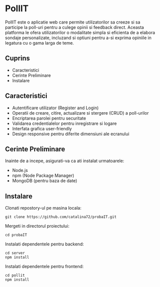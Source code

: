 # PollIT
PollIT este o aplicatie web care permite utilizatorilor sa creeze si sa participe la poll-uri pentru a culege opinii si feedback direct. Aceasta platforma le ofera utilizatorilor o modalitate simpla si eficienta de a elabora sondaje personalizate, incluzand si optiuni pentru a-si exprima opiniile in legatura cu o gama larga de teme. 

## Cuprins
- Caracteristici
- Cerinte Preliminare
- Instalare

## Caracteristici
- Autentificare utilizator (Register and Login)
- Operatii de creare, citire, actualizare si stergere (CRUD) a poll-urilor
- Encriptarea parolei pentru securitate
- Validarea credentialelor pentru inregistrare si logare
- Interfata grafica user-friendly
- Design responsive pentru diferite dimensiuni ale ecranului

## Cerinte Preliminare
Inainte de a incepe, asigurati-va ca ati instalat urmatoarele:

- Node.js
- npm (Node Package Manager)
- MongoDB (pentru baza de date)

## Instalare
Clonati repostory-ul pe masina locala:
```
git clone https://github.com/catalina72/probaIT.git
```
Mergeti in directorul proiectului:
```
cd probaIT
```
Instalati dependentele pentru backend:
```
cd server
npm install
```
Instalati dependentele pentru frontend:
```
cd pollit
npm install
```
